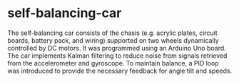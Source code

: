 # self-balancing-car
The self-balancing car consists of the chasis (e.g. acrylic plates, circuit boards, battery pack, and wiring) supported on two wheels dynamically controlled by DC motors. It was programmed using an Arduino Uno board. The car implements Kalman filtering to reduce noise from signals retrieved from the accelerometer and gyroscope. To maintain balance, a PID loop was introduced to provide the necessary feedback for angle tilt and speeds.
